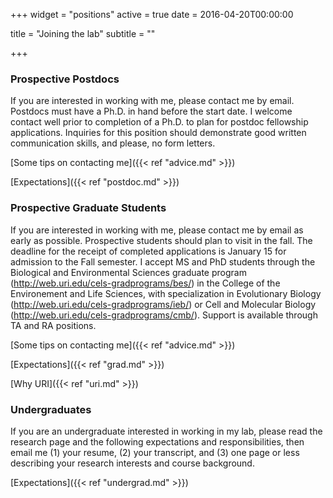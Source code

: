 +++
widget = "positions"
active = true
date = 2016-04-20T00:00:00

title = "Joining the lab"
subtitle = ""

+++

### Prospective Postdocs
If you are interested in working with me, please contact me by email. Postdocs must have a Ph.D. in hand before the start date. I welcome contact well prior to completion of a Ph.D. to plan for postdoc fellowship applications. Inquiries for this position should demonstrate good written communication skills, and please, no form letters.

[Some tips on contacting me]({{< ref "advice.md" >}})

[Expectations]({{< ref "postdoc.md" >}})

### Prospective Graduate Students

If you are interested in working with me, please contact me by email as early as possible. Prospective students should plan to visit in the fall. The deadline for the receipt of completed applications is January 15 for admission to the Fall semester. I accept MS and PhD students through the Biological and Environmental Sciences graduate program (http://web.uri.edu/cels-gradprograms/bes/) in the College of the Environement and Life Sciences, with specialization in Evolutionary Biology (http://web.uri.edu/cels-gradprograms/ieb/) or Cell and Molecular Biology (http://web.uri.edu/cels-gradprograms/cmb/). Support is available through TA and RA positions.

[Some tips on contacting me]({{< ref "advice.md" >}})

[Expectations]({{< ref "grad.md" >}})

[Why URI]({{< ref "uri.md" >}})

### Undergraduates

If you are an undergraduate interested in working in my lab, please read the research page and the following expectations and responsibilities, then email me (1) your resume, (2) your transcript, and (3) one page or less describing your research interests and course background.

[Expectations]({{< ref "undergrad.md" >}})

